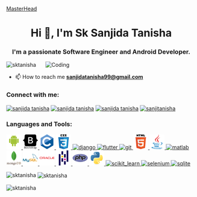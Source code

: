 [MasterHead](https://www.google.com/search?q=simple+gif+for+masterhead+in+github&tbm=isch&ved=2ahUKEwi56ovrjcWDAxWpE1kFHcRXBJ4Q2-cCegQIABAA&oq=simple+gif+for+masterhead+in+github&gs_lcp=CgNpbWcQAzoFCAAQgAQ6BggAEAgQHjoOCAAQgAQQigUQsQMQgwE6CAgAEIAEELEDOgoIABCABBCKBRBDOg0IABCABBCKBRBDELEDULMJWMJrYOttaAFwAHgAgAFgiAGKE5IBAjM3mAEAoAEBqgELZ3dzLXdpei1pbWfAAQE&sclient=img&ei=51yXZfnaPKmn5NoPxK-R8Ak&bih=738&biw=1536&rlz=1C1BNSD_enBD966BD966#imgrc=JT0a6Q7_7p3etM)
<h1 align="center">Hi 👋, I'm Sk Sanjida Tanisha</h1>
<h3 align="center">I'm a passionate Software Engineer and Android Developer.</h3>
<img align="right" alt="Coding" width="400" src="https://www.google.com/search?q=animated+woman+coding+gif&tbm=isch&ved=2ahUKEwjxh7H2isWDAxUEDWIAHeEoDvgQ2-cCegQIABAA&oq=animated+woman+coding+gif&gs_lcp=CgNpbWcQAzoFCAAQgAQ6BggAEAgQHjoHCAAQgAQQGFCEBVj5LGCbL2gBcAB4AIABR4gB8AOSAQE4mAEAoAEBqgELZ3dzLXdpei1pbWfAAQE&sclient=img&ei=2lmXZfGyFoSaiLMP4dG4wA8&bih=738&biw=1519&rlz=1C1BNSD_enBD966BD966&hl=en#imgrc=qQViMd7j3uvKPM">
<p align="left"> <img src="https://komarev.com/ghpvc/?username=sktanisha&label=Profile%20views&color=0e75b6&style=flat" alt="sktanisha" /> </p>

- 📫 How to reach me **sanjidatanisha99@gmail.com**

<h3 align="left">Connect with me:</h3>
<p align="left">
<a href="https://linkedin.com/in/sanjida tanisha" target="blank"><img align="center" src="https://raw.githubusercontent.com/rahuldkjain/github-profile-readme-generator/master/src/images/icons/Social/linked-in-alt.svg" alt="sanjida tanisha" height="30" width="40" /></a>
<a href="https://fb.com/sanjida tanisha" target="blank"><img align="center" src="https://raw.githubusercontent.com/rahuldkjain/github-profile-readme-generator/master/src/images/icons/Social/facebook.svg" alt="sanjida tanisha" height="30" width="40" /></a>
<a href="https://instagram.com/sanjida tanisha" target="blank"><img align="center" src="https://raw.githubusercontent.com/rahuldkjain/github-profile-readme-generator/master/src/images/icons/Social/instagram.svg" alt="sanjida tanisha" height="30" width="40" /></a>
<a href="https://www.leetcode.com/sanjitanisha" target="blank"><img align="center" src="https://raw.githubusercontent.com/rahuldkjain/github-profile-readme-generator/master/src/images/icons/Social/leet-code.svg" alt="sanjitanisha" height="30" width="40" /></a>
</p>

<h3 align="left">Languages and Tools:</h3>
<p align="left"> <a href="https://developer.android.com" target="_blank" rel="noreferrer"> <img src="https://raw.githubusercontent.com/devicons/devicon/master/icons/android/android-original-wordmark.svg" alt="android" width="40" height="40"/> </a> <a href="https://getbootstrap.com" target="_blank" rel="noreferrer"> <img src="https://raw.githubusercontent.com/devicons/devicon/master/icons/bootstrap/bootstrap-plain-wordmark.svg" alt="bootstrap" width="40" height="40"/> </a> <a href="https://www.cprogramming.com/" target="_blank" rel="noreferrer"> <img src="https://raw.githubusercontent.com/devicons/devicon/master/icons/c/c-original.svg" alt="c" width="40" height="40"/> </a> <a href="https://www.w3schools.com/css/" target="_blank" rel="noreferrer"> <img src="https://raw.githubusercontent.com/devicons/devicon/master/icons/css3/css3-original-wordmark.svg" alt="css3" width="40" height="40"/> </a> <a href="https://www.djangoproject.com/" target="_blank" rel="noreferrer"> <img src="https://cdn.worldvectorlogo.com/logos/django.svg" alt="django" width="40" height="40"/> </a> <a href="https://flutter.dev" target="_blank" rel="noreferrer"> <img src="https://www.vectorlogo.zone/logos/flutterio/flutterio-icon.svg" alt="flutter" width="40" height="40"/> </a> <a href="https://git-scm.com/" target="_blank" rel="noreferrer"> <img src="https://www.vectorlogo.zone/logos/git-scm/git-scm-icon.svg" alt="git" width="40" height="40"/> </a> <a href="https://www.w3.org/html/" target="_blank" rel="noreferrer"> <img src="https://raw.githubusercontent.com/devicons/devicon/master/icons/html5/html5-original-wordmark.svg" alt="html5" width="40" height="40"/> </a> <a href="https://www.java.com" target="_blank" rel="noreferrer"> <img src="https://raw.githubusercontent.com/devicons/devicon/master/icons/java/java-original.svg" alt="java" width="40" height="40"/> </a> <a href="https://www.mathworks.com/" target="_blank" rel="noreferrer"> <img src="https://upload.wikimedia.org/wikipedia/commons/2/21/Matlab_Logo.png" alt="matlab" width="40" height="40"/> </a> <a href="https://www.mongodb.com/" target="_blank" rel="noreferrer"> <img src="https://raw.githubusercontent.com/devicons/devicon/master/icons/mongodb/mongodb-original-wordmark.svg" alt="mongodb" width="40" height="40"/> </a> <a href="https://www.mysql.com/" target="_blank" rel="noreferrer"> <img src="https://raw.githubusercontent.com/devicons/devicon/master/icons/mysql/mysql-original-wordmark.svg" alt="mysql" width="40" height="40"/> </a> <a href="https://www.oracle.com/" target="_blank" rel="noreferrer"> <img src="https://raw.githubusercontent.com/devicons/devicon/master/icons/oracle/oracle-original.svg" alt="oracle" width="40" height="40"/> </a> <a href="https://pandas.pydata.org/" target="_blank" rel="noreferrer"> <img src="https://raw.githubusercontent.com/devicons/devicon/2ae2a900d2f041da66e950e4d48052658d850630/icons/pandas/pandas-original.svg" alt="pandas" width="40" height="40"/> </a> <a href="https://www.php.net" target="_blank" rel="noreferrer"> <img src="https://raw.githubusercontent.com/devicons/devicon/master/icons/php/php-original.svg" alt="php" width="40" height="40"/> </a> <a href="https://www.python.org" target="_blank" rel="noreferrer"> <img src="https://raw.githubusercontent.com/devicons/devicon/master/icons/python/python-original.svg" alt="python" width="40" height="40"/> </a> <a href="https://scikit-learn.org/" target="_blank" rel="noreferrer"> <img src="https://upload.wikimedia.org/wikipedia/commons/0/05/Scikit_learn_logo_small.svg" alt="scikit_learn" width="40" height="40"/> </a> <a href="https://www.selenium.dev" target="_blank" rel="noreferrer"> <img src="https://raw.githubusercontent.com/detain/svg-logos/780f25886640cef088af994181646db2f6b1a3f8/svg/selenium-logo.svg" alt="selenium" width="40" height="40"/> </a> <a href="https://www.sqlite.org/" target="_blank" rel="noreferrer"> <img src="https://www.vectorlogo.zone/logos/sqlite/sqlite-icon.svg" alt="sqlite" width="40" height="40"/> </a> </p>

<p><img align="left" src="https://github-readme-stats.vercel.app/api/top-langs?username=sktanisha&show_icons=true&locale=en&layout=compact" alt="sktanisha" /></p>

<p>&nbsp;<img align="center" src="https://github-readme-stats.vercel.app/api?username=sktanisha&show_icons=true&locale=en" alt="sktanisha" /></p>

<p><img align="center" src="https://github-readme-streak-stats.herokuapp.com/?user=sktanisha&" alt="sktanisha" /></p>
